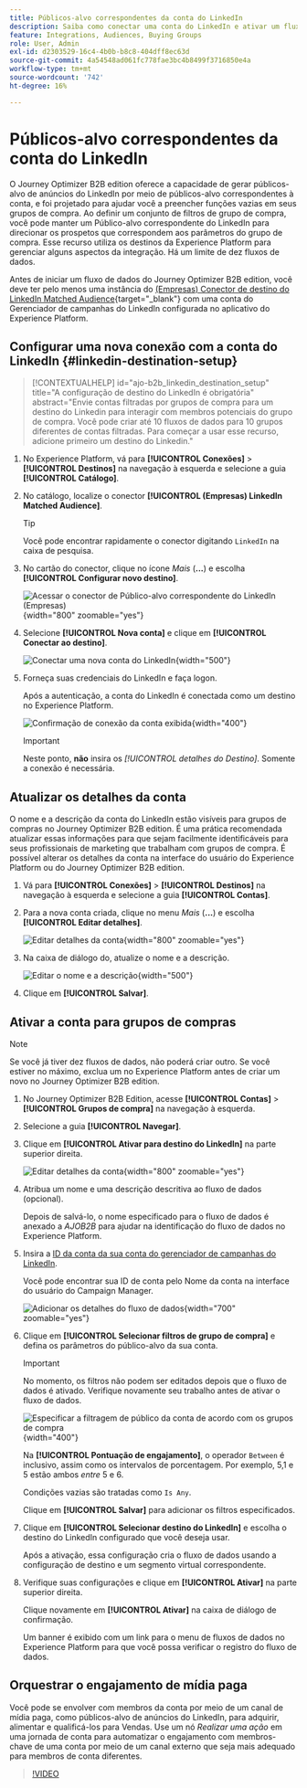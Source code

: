 ```yaml
---
title: Públicos-alvo correspondentes da conta do LinkedIn
description: Saiba como conectar uma conta do LinkedIn e ativar um fluxo de dados para grupos de compra.
feature: Integrations, Audiences, Buying Groups
role: User, Admin
exl-id: d2303529-16c4-4b0b-b8c8-404dff8ec63d
source-git-commit: 4a54548ad061fc778fae3bc4b8499f3716850e4a
workflow-type: tm+mt
source-wordcount: '742'
ht-degree: 16%

---
```


# Públicos-alvo correspondentes da conta do LinkedIn

O Journey Optimizer B2B edition oferece a capacidade de gerar públicos-alvo de anúncios do LinkedIn por meio de públicos-alvo correspondentes à conta, e foi projetado para ajudar você a preencher funções vazias em seus grupos de compra. Ao definir um conjunto de filtros de grupo de compra, você pode manter um Público-alvo correspondente do LinkedIn para direcionar os prospetos que correspondem aos parâmetros do grupo de compra. Esse recurso utiliza os destinos da Experience Platform para gerenciar alguns aspectos da integração. Há um limite de dez fluxos de dados.

Antes de iniciar um fluxo de dados do Journey Optimizer B2B edition, você deve ter pelo menos uma instância do [(Empresas) Conector de destino do LinkedIn Matched Audience](https://experienceleague.adobe.com/pt-br/docs/experience-platform/destinations/catalog/social/linkedin#connect){target="_blank"} com uma conta do Gerenciador de campanhas do LinkedIn configurada no aplicativo do Experience Platform.

## Configurar uma nova conexão com a conta do LinkedIn {#linkedin-destination-setup}

>[!CONTEXTUALHELP]
>id="ajo-b2b_linkedin_destination_setup"
>title="A configuração de destino do LinkedIn é obrigatória"
>abstract="Envie contas filtradas por grupos de compra para um destino do Linkedin para interagir com membros potenciais do grupo de compra. Você pode criar até 10 fluxos de dados para 10 grupos diferentes de contas filtradas. Para começar a usar esse recurso, adicione primeiro um destino do Linkedin."

1. No Experience Platform, vá para **[!UICONTROL Conexões]** > **[!UICONTROL Destinos]** na navegação à esquerda e selecione a guia **[!UICONTROL Catálogo]**.

1. No catálogo, localize o conector **[!UICONTROL (Empresas) LinkedIn Matched Audience]**.

   >[!TIP]
   >
   >Você pode encontrar rapidamente o conector digitando `LinkedIn` na caixa de pesquisa.

1. No cartão do conector, clique no ícone _Mais_ (**...**) e escolha **[!UICONTROL Configurar novo destino]**.

   ![Acessar o conector de Público-alvo correspondente do LinkedIn (Empresas)](./assets/aep-destinations-catalog-linkedin.png){width="800" zoomable="yes"}

1. Selecione **[!UICONTROL Nova conta]** e clique em **[!UICONTROL Conectar ao destino]**.

   ![Conectar uma nova conta do LinkedIn](./assets/aep-destinations-catalog-linkedin-new-account.png){width="500"}

1. Forneça suas credenciais do LinkedIn e faça logon.

   Após a autenticação, a conta do LinkedIn é conectada como um destino no Experience Platform.

   ![Confirmação de conexão da conta exibida](./assets/aep-destinations-catalog-linkedin-connected.png){width="400"}

   >[!IMPORTANT]
   >
   >Neste ponto, **não** insira os _[!UICONTROL detalhes do Destino]_. Somente a conexão é necessária.

## Atualizar os detalhes da conta

O nome e a descrição da conta do LinkedIn estão visíveis para grupos de compras no Journey Optimizer B2B edition. É uma prática recomendada atualizar essas informações para que sejam facilmente identificáveis para seus profissionais de marketing que trabalham com grupos de compra. É possível alterar os detalhes da conta na interface do usuário do Experience Platform ou do Journey Optimizer B2B edition.

1. Vá para **[!UICONTROL Conexões]** > **[!UICONTROL Destinos]** na navegação à esquerda e selecione a guia **[!UICONTROL Contas]**.

1. Para a nova conta criada, clique no menu _Mais_ (**...**) e escolha **[!UICONTROL Editar detalhes]**.

   ![Editar detalhes da conta](./assets/aep-destinations-accounts-edit-details.png){width="800" zoomable="yes"}

1. Na caixa de diálogo do, atualize o nome e a descrição.

   ![Editar o nome e a descrição](./assets/destinations-linkedin-account-edit-details-dialog.png){width="500"}

1. Clique em **[!UICONTROL Salvar]**.

## Ativar a conta para grupos de compras

>[!NOTE]
>
>Se você já tiver dez fluxos de dados, não poderá criar outro. Se você estiver no máximo, exclua um no Experience Platform antes de criar um novo no Journey Optimizer B2B edition.

1. No Journey Optimizer B2B Edition, acesse **[!UICONTROL Contas]** > **[!UICONTROL Grupos de compra]** na navegação à esquerda.

1. Selecione a guia **[!UICONTROL Navegar]**.

1. Clique em **[!UICONTROL Ativar para destino do LinkedIn]** na parte superior direita.

   ![Editar detalhes da conta](./assets/activate-linkedin-destination.png){width="800" zoomable="yes"}

1. Atribua um nome e uma descrição descritiva ao fluxo de dados (opcional).

   Depois de salvá-lo, o nome especificado para o fluxo de dados é anexado a _AJOB2B_ para ajudar na identificação do fluxo de dados no Experience Platform.

1. Insira a [ID da conta da sua conta do gerenciador de campanhas do LinkedIn](https://www.linkedin.com/help/lms/answer/a424270).

   Você pode encontrar sua ID de conta pelo Nome da conta na interface do usuário do Campaign Manager.

   ![Adicionar os detalhes do fluxo de dados](./assets/destinations-linkedin-activate-details.png){width="700" zoomable="yes"}

1. Clique em **[!UICONTROL Selecionar filtros de grupo de compra]** e defina os parâmetros do público-alvo da sua conta.

   >[!IMPORTANT]
   >
   >No momento, os filtros não podem ser editados depois que o fluxo de dados é ativado. Verifique novamente seu trabalho antes de ativar o fluxo de dados.

   ![Especificar a filtragem de público da conta de acordo com os grupos de compra](./assets/destinations-linkedin-activate-buying-group-filters.png){width="400"}

   Na **[!UICONTROL Pontuação de engajamento]**, o operador `Between` é inclusivo, assim como os intervalos de porcentagem. Por exemplo, 5,1 e 5 estão ambos _entre_ 5 e 6.

   Condições vazias são tratadas como `Is Any`.

   Clique em **[!UICONTROL Salvar]** para adicionar os filtros especificados.

1. Clique em **[!UICONTROL Selecionar destino do LinkedIn]** e escolha o destino do LinkedIn configurado que você deseja usar.

   Após a ativação, essa configuração cria o fluxo de dados usando a configuração de destino e um segmento virtual correspondente.

1. Verifique suas configurações e clique em **[!UICONTROL Ativar]** na parte superior direita.

   Clique novamente em **[!UICONTROL Ativar]** na caixa de diálogo de confirmação.

   Um banner é exibido com um link para o menu de fluxos de dados no Experience Platform para que você possa verificar o registro do fluxo de dados.

## Orquestrar o engajamento de mídia paga

Você pode se envolver com membros da conta por meio de um canal de mídia paga, como públicos-alvo de anúncios do LinkedIn, para adquirir, alimentar e qualificá-los para Vendas. Use um nó _Realizar uma ação_ em uma jornada de conta para automatizar o engajamento com membros-chave de uma conta por meio de um canal externo que seja mais adequado para membros de conta diferentes.

>[!VIDEO](https://video.tv.adobe.com/v/3448677/?learn=on&captions=por_br)